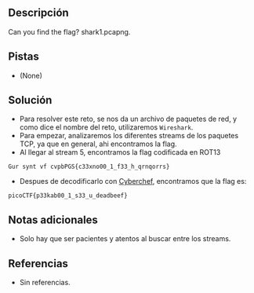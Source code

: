 ## Descripción
Can you find the flag? shark1.pcapng.

## Pistas
- (None)

## Solución
- Para resolver este reto, se nos da un archivo de paquetes de red, y como dice el nombre del reto, utilizaremos `Wireshark`.
- Para empezar, analizaremos los diferentes streams de los paquetes TCP, ya que en general, ahi encontramos la flag.
- Al llegar al stream 5, encontramos la flag codificada en ROT13

```bash()
Gur synt vf cvpbPGS{c33xno00_1_f33_h_qrnqorrs}
```

- Despues de decodificarlo con [Cyberchef](https://gchq.github.io/CyberChef/#recipe=ROT13(true,true,false,13)&input=R3VyIHN5bnQgdmYgY3ZwYlBHU3tjMzN4bm8wMF8xX2YzM19oX3FybnFvcnJzfQ), encontramos que la flag es:

```bash()
picoCTF{p33kab00_1_s33_u_deadbeef}
```

## Notas adicionales
- Solo hay que ser pacientes y atentos al buscar entre los streams.

## Referencias
- Sin referencias.